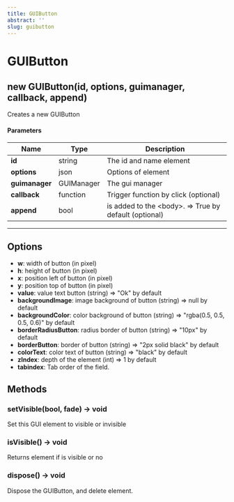 ```yaml
---
title: GUIButton
abstract: ''
slug: guibutton
---
```


# GUIButton

## new GUIButton(id, options, guimanager, callback, append)
Creates a new GUIButton

#### Parameters
Name | Type | Description
---|---|---
**id** | string | The id and name element
**options** | json | Options of element
**guimanager** | GUIManager | The gui manager
**callback** | function | Trigger function by click (optional)
**append** | bool | is added to the &lt;body&gt;. =&gt; True by default (optional)
---

## Options

* **w**: width of button (in pixel)
* **h**: height of button (in pixel)
* **x**: position left of button (in pixel)
* **y**: position top of button (in pixel)
* **value**: value text button (string) =&gt; "Ok" by default
* **backgroundImage**: image background of button (string) =&gt; null by default
* **backgroundColor**: color background of button (string) =&gt; "rgba(0.5, 0.5, 0.5, 0.6)" by default
* **borderRadiusButton**: radius border of button (string)  =&gt; "10px" by default
* **borderButton**: border of button (string)  =&gt; "2px solid black" by default
* **colorText**: color text of button (string)  =&gt; "black" by default
* **zIndex**: depth of the element (int) =&gt; 1 by default
* **tabindex**: Tab order of the field.

## Methods

### setVisible(bool, fade) → void
Set this GUI element to visible or invisible

### isVisible() → void
Returns element if is visible or no

### dispose() → void
Dispose the GUIButton, and delete element.
